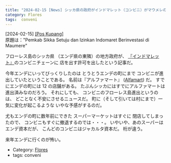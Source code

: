 ```yaml
---
title: "2024-02-15 [News] シッカ県の政府がインドマレット（コンビニ）がマウメレの町に店を出すのを許可する ---コンビニの進出が町にどんな影響を及ぼすのか・・・心配だ"
category: Flores
tags:  conveni
---
```


[2024-02-15] [[Pos Kupang]](https://kupang.tribunnews.com/2024/02/14/pemkab-sikka-setuju-dan-izinkan-indomaret-berinvestasi-di-maumere?utm_source=pocket_saves)  
 原題は："Pemkab Sikka Setuju dan Izinkan 
Indomaret Berinvestasi di Maumere"

 フローレス島のシッカ県
（エンデ県の東隣）の地方政府が、
[『インドマレット』](https://en.wikipedia.org/wiki/Indomaret)のコンビニチェーンに
店を出す許可を出したという記事だ。

 今年エンデにいってびっくりしたのは
とうとうエンデの町にまで
コンビニが進出していたということである。
名前は『アルファマート』
([Alfamart](https://en.wikipedia.org/wiki/Alfamart)) だ。
すでにエンデの町には 12 の店舗がある。
たぶんシッカにはすでにアルファマートは進出済みなのだろう。
それにしても、
コンビニのフローレス島進出というのは、
どことなく不安にさせるニュースだ。
町に（そして引いては村にまで）一気に変化が起こるような
いやな予感がするのだ。

 尤もエンデの町に数年前にできた
スーパーマーケットはすぐに
閉店してしまったので、
コンビニもすぐに撤退するのでは・・・。
いやいや、あのスーパーはエンデ資本だが、
こんどのコンビニはジャカルタ資本だ。
桁が違う。

 来年エンデに行くのが怖い。

- Category: [Flores](https://merapano.github.io/categories.html#Flores)
- tags:  conveni

